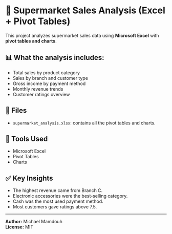 # 🛒 Supermarket Sales Analysis (Excel + Pivot Tables)

This project analyzes supermarket sales data using **Microsoft Excel** with **pivot tables and charts**.

## 📊 What the analysis includes:

- Total sales by product category
- Sales by branch and customer type
- Gross income by payment method
- Monthly revenue trends
- Customer ratings overview

## 📁 Files

- `supermarket_analysis.xlsx`: contains all the pivot tables and charts.

## 🧰 Tools Used

- Microsoft Excel
- Pivot Tables
- Charts

## ✅ Key Insights

- The highest revenue came from Branch C.
- Electronic accessories were the best-selling category.
- Cash was the most used payment method.
- Most customers gave ratings above 7.5.

---

**Author:** Michael Mamdouh  
**License:** MIT
